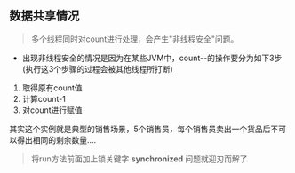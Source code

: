 ## 数据共享情况

> 多个线程同时对count进行处理，会产生"非线程安全"问题。

* 出现非线程安全的情况是因为在某些JVM中，count--的操作要分为如下3步(执行这3个步骤的过程会被其他线程所打断)

1. 取得原有count值
2. 计算count-1
3. 对count进行赋值

其实这个实例就是典型的销售场景，5个销售员，每个销售员卖出一个货品后不可以得出相同的剩余数量....


> 将run方法前面加上锁关键字 **synchronized** 问题就迎刃而解了